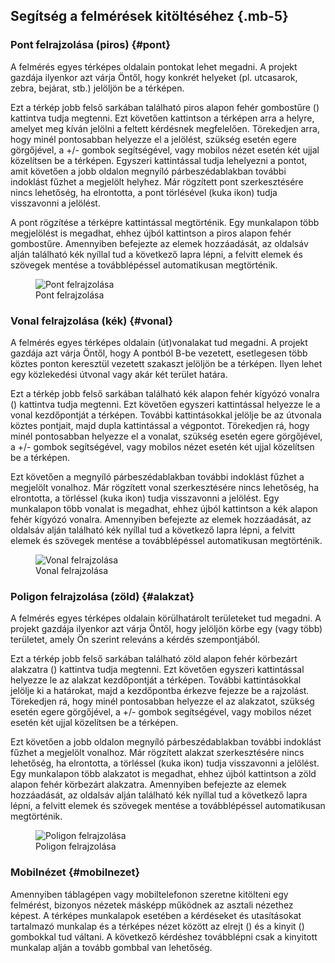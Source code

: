 ## Segítség a felmérések kitöltéséhez {.mb-5}

### Pont felrajzolása (piros) {#pont}

A felmérés egyes térképes oldalain pontokat lehet megadni. A projekt gazdája ilyenkor azt várja Öntől, hogy konkrét helyeket (pl. utcasarok, zebra, bejárat, stb.) jelöljön be a térképen.

Ezt a térkép jobb felső sarkában található piros alapon fehér gombostűre
(<span class="bg-danger rounded text-white mx-1 p-1"><i class="fas fa-fw fa-map-marker-alt"></i></span>)
kattintva tudja megtenni. Ezt követően kattintson a térképen arra a helyre, amelyet meg kíván jelölni a feltett kérdésnek megfelelően. Törekedjen arra, hogy minél pontosabban helyezze el a jelölést, szükség esetén egere görgőjével, a +/- gombok segítségével, vagy mobilos nézet esetén két ujjal közelítsen be a térképen. Egyszeri kattintással tudja lehelyezni a pontot, amit követően a jobb oldalon megnyíló párbeszédablakban további indoklást fűzhet a megjelölt helyhez. Már rögzített pont szerkesztésére nincs lehetőség, ha elrontotta, a pont törlésével (kuka ikon) tudja visszavonni a jelölést.

A pont rögzítése a térképre kattintással megtörténik. Egy munkalapon több megjelölést is megadhat, ehhez újból kattintson a piros alapon fehér gombostűre. Amennyiben befejezte az elemek hozzáadását, az oldalsáv alján található kék nyíllal tud a következő lapra lépni, a felvitt elemek és szövegek mentése a továbblépéssel automatikusan megtörténik.

<div class="row mb-5">
	<div class="col-12 col-lg-10 mx-auto mt-4">
		<figure class="figure">
			<img alt="Pont felrajzolása" class="figure-img img-fluid rounded shadow-sm" src="/help/point.gif">
			<figcaption class="figure-caption text-center">
				Pont felrajzolása
			</figcaption>
		</figure>
	</div>
</div>

### Vonal felrajzolása (kék) {#vonal}

A felmérés egyes térképes oldalain (út)vonalakat tud megadni. A projekt gazdája azt várja Öntől, hogy A pontból B-be vezetett, esetlegesen több köztes ponton keresztül vezetett szakaszt jelöljön be a térképen. Ilyen lehet egy közlekedési útvonal vagy akár két terület határa.

Ezt a térkép jobb felső sarkában található kék alapon fehér kígyózó vonalra
(<span class="bg-primary rounded text-white mx-1 p-1"><i class="fas fa-fw fa-route"></i></span>)
kattintva tudja megtenni. Ezt követően egyszeri kattintással helyezze le a vonal kezdőpontját a térképen. További kattintásokkal jelölje be az útvonala köztes pontjait, majd dupla kattintással a végpontot. Törekedjen rá, hogy minél pontosabban helyezze el a vonalat, szükség esetén egere görgőjével, a +/- gombok segítségével, vagy mobilos nézet esetén két ujjal közelítsen be a térképen.

Ezt követően a megnyíló párbeszédablakban további indoklást fűzhet a megjelölt vonalhoz. Már rögzített vonal szerkesztésére nincs lehetőség, ha elrontotta, a törléssel (kuka ikon) tudja visszavonni a jelölést. Egy munkalapon több vonalat is megadhat, ehhez újból kattintson a kék alapon fehér kígyózó vonalra. Amennyiben befejezte az elemek hozzáadását, az oldalsáv alján található kék nyíllal tud a következő lapra lépni, a felvitt elemek és szövegek mentése a továbblépéssel automatikusan megtörténik.

<div class="row mb-5">
	<div class="col-12 col-lg-10 mx-auto mt-4">
		<figure class="figure">
			<img alt="Vonal felrajzolása" class="figure-img img-fluid rounded shadow-sm" src="/help/line.gif">
			<figcaption class="figure-caption text-center">
				Vonal felrajzolása
			</figcaption>
		</figure>
	</div>
</div>

### Poligon felrajzolása (zöld) {#alakzat}

A felmérés egyes térképes oldalain körülhatárolt területeket tud megadni. A projekt gazdája ilyenkor azt várja Öntől, hogy jelöljön körbe egy (vagy több) területet, amely Ön szerint releváns a kérdés szempontjából.

Ezt a térkép jobb felső sarkában található zöld alapon fehér körbezárt alakzatra
(<span class="bg-success rounded text-white mx-1 p-1"><i class="fas fa-fw fa-draw-polygon"></i></span>)
kattintva tudja megtenni. Ezt követően egyszeri kattintással helyezze le az alakzat kezdőpontját a térképen. További kattintásokkal jelölje ki a határokat, majd a kezdőpontba érkezve fejezze be a rajzolást. Törekedjen rá, hogy minél pontosabban helyezze el az alakzatot, szükség esetén egere görgőjével, a +/- gombok segítségével, vagy mobilos nézet esetén két ujjal közelítsen be a térképen.

Ezt követően a jobb oldalon megnyíló párbeszédablakban további indoklást fűzhet a megjelölt vonalhoz. Már rögzített alakzat szerkesztésére nincs lehetőség, ha elrontotta, a törléssel (kuka ikon) tudja visszavonni a jelölést. Egy munkalapon több alakzatot is megadhat, ehhez újból kattintson a zöld alapon fehér körbezárt alakzatra. Amennyiben befejezte az elemek hozzáadását, az oldalsáv alján található kék nyíllal tud a következő lapra lépni, a felvitt elemek és szövegek mentése a továbblépéssel automatikusan megtörténik.

<div class="row mb-5">
	<div class="col-12 col-lg-10 mx-auto mt-4">
		<figure class="figure">
			<img alt="Poligon felrajzolása" class="figure-img img-fluid rounded shadow-sm"
				src="/help/polygon.gif">
			<figcaption class="figure-caption text-center">
				Poligon felrajzolása
			</figcaption>
		</figure>
	</div>
</div>

### Mobilnézet {#mobilnezet}

Amennyiben táblagépen vagy mobiltelefonon szeretne kitölteni egy felmérést, bizonyos nézetek másképp működnek az asztali nézethez képest. A térképes munkalapok esetében a kérdéseket és utasításokat tartalmazó munkalap és a térképes nézet között az elrejt
(<span class="bg-white rounded mx-1 p-1"><i class="fas fa-fw fa-angle-double-left"></i></span>)
és a kinyit
(<span class="bg-white rounded mx-1 p-1"><i class="fas fa-fw fa-angle-double-right"></i></span>)
gombokkal tud váltani. A következő kérdéshez továbblépni csak a kinyitott munkalap alján a tovább gombbal van lehetőség.

